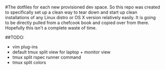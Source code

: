 #The dotfiles for each new provisioned dev space.
So this repo was created to specifically set up a clean way to tear down and start up clean installations of any Linux distro or OS X version relatively easily. It is going to be directly pulled from a chefcook book and copied over from there. Hopefully this isn't a complete waste of time.

##TODO:
* vim plug-ins
* default tmux split view for laptop + monitor view
* tmux split rspec runner command
* tmux split colors
